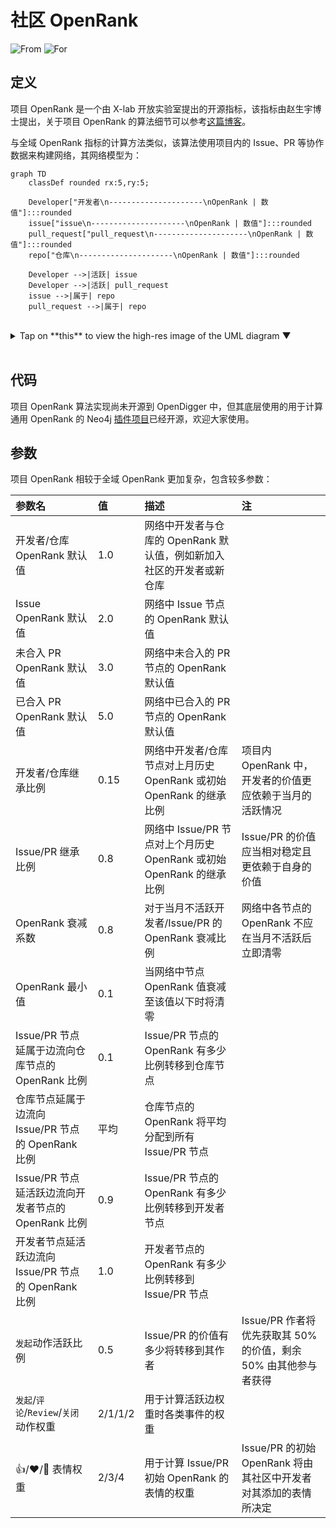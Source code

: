 # 社区 OpenRank

![From](https://img.shields.io/badge/来自-X--lab-blue) ![For](https://img.shields.io/badge/用于-开发者-blue)

## 定义

项目 OpenRank 是一个由 X-lab 开放实验室提出的开源指标，该指标由赵生宇博士提出，关于项目 OpenRank 的算法细节可以参考[这篇博客](https://blog.frankzhao.cn/openrank_in_project/)。

与全域 OpenRank 指标的计算方法类似，该算法使用项目内的 Issue、PR 等协作数据来构建网络，其网络模型为：

```mermaid
graph TD
    classDef rounded rx:5,ry:5;
    
    Developer["开发者\n---------------------\nOpenRank | 数值"]:::rounded
    issue["issue\n---------------------\nOpenRank | 数值"]:::rounded
    pull_request["pull_request\n---------------------\nOpenRank | 数值"]:::rounded
    repo["仓库\n---------------------\nOpenRank | 数值"]:::rounded

    Developer -->|活跃| issue
    Developer -->|活跃| pull_request
    issue -->|属于| repo
    pull_request -->|属于| repo
```
<br/>

<details>
<summary>Tap on **this** to view the high-res image of the UML diagram ▼</summary>
<center><img src="https://www.plantuml.com/plantuml/png/SoWkIImgAStDuU8gpixCAqWiIinLI4bDIopDAN7BpolnIynDLN0CKWZmKGZrJinKSFRZuifDB51ukgVXQV_45msj2jLS2Wh-1QbvGObvsGgsTWhFfcvush27gnQYxidkoKztJIQWABEuk3ILW9g2qfoS-ABKmjBKuX8yIX7kij7LjOEQRANmRClk5zkRqMHHp4Ge0ki1Au2w7YZrTEEy9xlwk90rO5VXa9gN0WnD0000" alt="PlantUML" /></center>
</details>

<br/>

## 代码

项目 OpenRank 算法实现尚未开源到 OpenDigger 中，但其底层使用的用于计算通用 OpenRank 的 Neo4j [插件项目](https://github.com/X-lab2017/openrank-neo4j-gds)已经开源，欢迎大家使用。

## 参数

项目 OpenRank 相较于全域 OpenRank 更加复杂，包含较多参数：

| 参数名 | 值 | 描述 | 注 |
| :------------- | :---- | :---------- | :--- |
| 开发者/仓库 OpenRank 默认值 | 1.0 | 网络中开发者与仓库的 OpenRank 默认值，例如新加入社区的开发者或新仓库 | |
| Issue OpenRank 默认值 | 2.0 | 网络中 Issue 节点的 OpenRank 默认值 | |
| 未合入 PR OpenRank 默认值 | 3.0 | 网络中未合入的 PR 节点的 OpenRank 默认值 | |
| 已合入 PR OpenRank 默认值 | 5.0 | 网络中已合入的 PR 节点的 OpenRank 默认值 | |
| 开发者/仓库继承比例 | 0.15 | 网络中开发者/仓库节点对上月历史 OpenRank 或初始 OpenRank 的继承比例 | 项目内 OpenRank 中，开发者的价值更应依赖于当月的活跃情况 |
| Issue/PR 继承比例 | 0.8 | 网络中 Issue/PR 节点对上个月历史 OpenRank 或初始 OpenRank 的继承比例 | Issue/PR 的价值应当相对稳定且更依赖于自身的价值 |
| OpenRank 衰减系数 | 0.8 | 对于当月不活跃开发者/Issue/PR 的 OpenRank 衰减比例 | 网络中各节点的 OpenRank 不应在当月不活跃后立即清零 |
| OpenRank 最小值 | 0.1 | 当网络中节点 OpenRank 值衰减至该值以下时将清零 | |
| Issue/PR 节点延属于边流向仓库节点的 OpenRank 比例 | 0.1 | Issue/PR 节点的 OpenRank 有多少比例转移到仓库节点 | |
| 仓库节点延属于边流向 Issue/PR 节点的 OpenRank 比例 | 平均 | 仓库节点的 OpenRank 将平均分配到所有 Issue/PR 节点 | |
| Issue/PR 节点延活跃边流向开发者节点的 OpenRank 比例 | 0.9 | Issue/PR 节点的 OpenRank 有多少比例转移到开发者节点 | |
| 开发者节点延活跃边流向 Issue/PR 节点的 OpenRank 比例 | 1.0 | 开发者节点的 OpenRank 有多少比例转移到 Issue/PR 节点 | |
| `发起`动作活跃比例 | 0.5 | Issue/PR 的价值有多少将转移到其作者 | Issue/PR 作者将优先获取其 50% 的价值，剩余 50% 由其他参与者获得 |
| `发起`/`评论`/`Review`/`关闭` 动作权重 | 2/1/1/2 | 用于计算活跃边权重时各类事件的权重 | |
| 👍/❤️/🚀 表情权重 | 2/3/4 | 用于计算 Issue/PR 初始 OpenRank 的表情的权重 | Issue/PR 的初始 OpenRank 将由其社区中开发者对其添加的表情所决定 |
